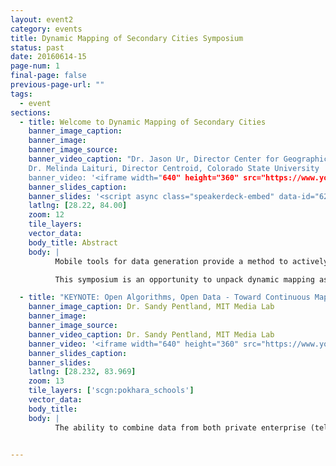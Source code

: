 ```yaml
---
layout: event2
category: events
title: Dynamic Mapping of Secondary Cities Symposium
status: past
date: 20160614-15
page-num: 1
final-page: false
previous-page-url: ""
tags:
  - event
sections:
  - title: Welcome to Dynamic Mapping of Secondary Cities
    banner_image_caption: 
    banner_image: 
    banner_image_source: 
    banner_video_caption: "Dr. Jason Ur, Director Center for Geographic Analysis, Harvard University &
    Dr. Melinda Laituri, Director Centroid, Colorado State University
    banner_video: '<iframe width="640" height="360" src="https://www.youtube.com/embed/X8BxcZ9Cp7Q" frameborder="0" allowfullscreen></iframe>'
    banner_slides_caption: 
    banner_slides: '<script async class="speakerdeck-embed" data-id="6282c16a12ab4990aac48b734568f856" data-ratio="1.33333333333333" src="//speakerdeck.com/assets/embed.js"></script>'
    latlng: [28.22, 84.00]
    zoom: 12
    tile_layers:
    vector_data:
    body_title: Abstract
    body: |
          Mobile tools for data generation provide a method to actively engage in data collection for different stakeholders. Intersecting these tools with web-based maps and geographic information systems are the basis for dynamic mapping – one where the map is interactive and where the data lends itself to analysis for generating new information. Within the current milieu, maps are dynamic on a number of levels: scale (ability to zoom); turning on and off data layers; creating map animations. Maps are also dynamic with respect to what and how data are collected, who participates in the collection process, and who analyzes the data and uses it.

          This symposium is an opportunity to unpack dynamic mapping as it applies to the suite of tools under examination here. The symposium will also lay the groundwork for a network of users to identify intersections and discuss lessons learned on how improvements can be made from data development to stakeholder involvement in the context of secondary cities. Secondary cities are non-primary cities that often serve as regional hubs for commerce, services, and governance, with populations that can range from 100,000 to 5 million. They are generally experiencing rapid urbanization and are often the fastest growing areas in developing countries, experiencing unplanned growth and development with limited geospatial data.

  - title: "KEYNOTE: Open Algorithms, Open Data - Toward Continuous Mapping of Sustainable Development"
    banner_image_caption: Dr. Sandy Pentland, MIT Media Lab
    banner_image: 
    banner_image_source:
    banner_video_caption: Dr. Sandy Pentland, MIT Media Lab
    banner_video: '<iframe width="640" height="360" src="https://www.youtube.com/embed/Rn7VdlWJjN8" frameborder="0" allowfullscreen></iframe>'
    banner_slides_caption: 
    banner_slides:
    latlng: [28.232, 83.969]
    zoom: 13
    tile_layers: ['scgn:pokhara_schools']
    vector_data:
    body_title:
    body: |
          The ability to combine data from both private enterprise (telcos, banks, etc) and government allows continuous mapping of variables relevant to good government and sustainable development. The key is a framework that protects individual privacy and private interests.

         
---
```



